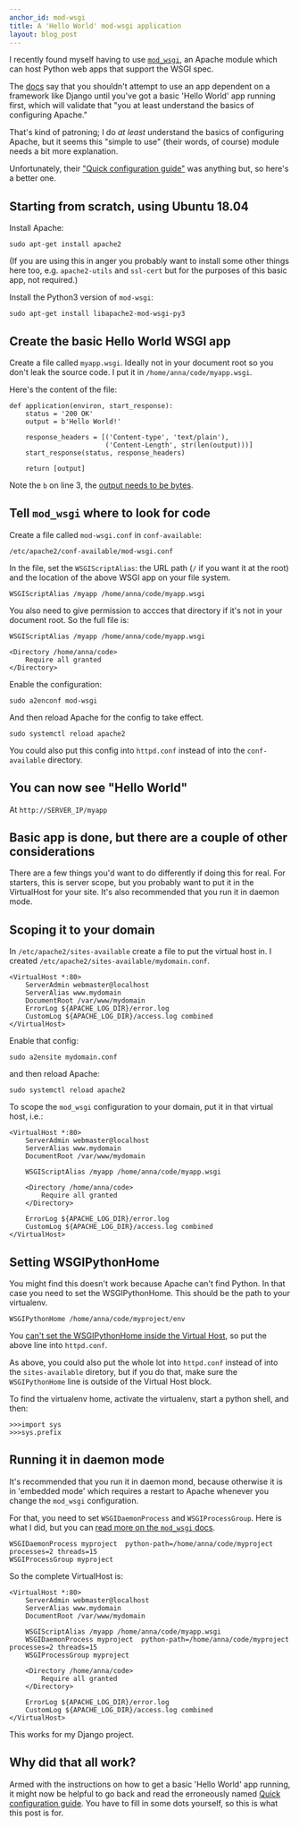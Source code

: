 ```yaml
---
anchor_id: mod-wsgi
title: A 'Hello World' mod-wsgi application
layout: blog_post
---
```


I recently found myself having to use [`mod_wsgi`](https://modwsgi.readthedocs.io/en/develop/index.html), an Apache module which can host Python web apps that support the WSGI spec.

The [docs](https://modwsgi.readthedocs.io/en/develop/getting-started.html) say that you shouldn't attempt to use an app dependent on a framework like Django until you've got a basic 'Hello World' app running first, which will validate that "you at least understand the basics of configuring Apache."

That's kind of patroning; I do *at least* understand the basics of configuring Apache, but it seems this "simple to use" (their words, of course) module needs a bit more explanation.

Unfortunately, their ["Quick configuration guide"](https://modwsgi.readthedocs.io/en/develop/user-guides/quick-configuration-guide.html) was anything but, so here's a better one.

## Starting from scratch, using Ubuntu 18.04

Install Apache:

`sudo apt-get install apache2`

(If you are using this in anger you probably want to install some other things here too, e.g. `apache2-utils` and `ssl-cert` but for the purposes of this basic app, not required.)

Install the Python3 version of `mod-wsgi`:

`sudo apt-get install libapache2-mod-wsgi-py3`

## Create the basic Hello World WSGI app

Create a file called `myapp.wsgi`. Ideally not in your document root so you don't leak the source code. I put it in `/home/anna/code/myapp.wsgi`.

Here's the content of the file:

```
def application(environ, start_response):
    status = '200 OK'
    output = b'Hello World!'

    response_headers = [('Content-type', 'text/plain'),
                        ('Content-Length', str(len(output)))]
    start_response(status, response_headers)

    return [output]
```

Note the `b` on line 3, the [output needs to be bytes](https://stackoverflow.com/questions/34838443/typeerror-sequence-of-byte-string-values-expected-value-of-type-str-found).

## Tell `mod_wsgi` where to look for code

Create a file called `mod-wsgi.conf` in `conf-available`:

`/etc/apache2/conf-available/mod-wsgi.conf`

In the file, set the `WSGIScriptAlias`: the URL path (`/` if you want it at the root) and the location of the above WSGI app on your file system.

`WSGIScriptAlias /myapp /home/anna/code/myapp.wsgi`

You also need to give permission to accces that directory if it's not in your document root. So the full file is:

```
WSGIScriptAlias /myapp /home/anna/code/myapp.wsgi

<Directory /home/anna/code>
    Require all granted
</Directory>
```

Enable the configuration:

`sudo a2enconf mod-wsgi`

And then reload Apache for the config to take effect.

`sudo systemctl reload apache2`

You could also put this config into `httpd.conf` instead of into the `conf-available` directory.

## You can now see "Hello World"

At  `http://SERVER_IP/myapp`

## Basic app is done, but there are a couple of other considerations

There are a few things you'd want to do differently if doing this for real. For starters, this is server scope, but you probably want to put it in the VirtualHost for your site. It's also recommended that you run it in daemon mode.

## Scoping it to your domain

In `/etc/apache2/sites-available` create a file to put the virtual host in. I created `/etc/apache2/sites-available/mydomain.conf`.

```
<VirtualHost *:80>
    ServerAdmin webmaster@localhost
    ServerAlias www.mydomain
    DocumentRoot /var/www/mydomain
    ErrorLog ${APACHE_LOG_DIR}/error.log
    CustomLog ${APACHE_LOG_DIR}/access.log combined
</VirtualHost>
```

Enable that config:

`sudo a2ensite mydomain.conf`

and then reload Apache:

`sudo systemctl reload apache2`

To scope the `mod_wsgi` configuration to your domain, put it in that virtual host, i.e.:

```
<VirtualHost *:80>
    ServerAdmin webmaster@localhost
    ServerAlias www.mydomain
    DocumentRoot /var/www/mydomain

    WSGIScriptAlias /myapp /home/anna/code/myapp.wsgi

    <Directory /home/anna/code>
        Require all granted
    </Directory>

    ErrorLog ${APACHE_LOG_DIR}/error.log
    CustomLog ${APACHE_LOG_DIR}/access.log combined
</VirtualHost>
```

## Setting WSGIPythonHome

You might find this doesn't work because Apache can't find Python. In that case you need to set the WSGIPythonHome. This should be the path to your virtualenv.

`WSGIPythonHome /home/anna/code/myproject/env`

You [can't set the WSGIPythonHome inside the Virtual Host](https://serverfault.com/a/235624), so put the above line into `httpd.conf`.

As above, you could also put the whole lot into `httpd.conf` instead of into the `sites-available` diretory, but if you do that, make sure the `WSGIPythonHome` line is outside of the Virtual Host block.

To find the virtualenv home, activate the virtualenv, start a python shell, and then:

```
>>>import sys
>>>sys.prefix
```

## Running it in daemon mode

It's recommended that you run it in daemon mond, because otherwise it is in 'embedded mode' which requires a restart to Apache whenever you change the `mod_wsgi` configuration.

For that, you need to set `WSGIDaemonProcess` and `WSGIProcessGroup`. Here is what I did, but you can [read more on the `mod_wsgi` docs](https://modwsgi.readthedocs.io/en/develop/user-guides/quick-configuration-guide.html#delegation-to-daemon-process).

```
WSGIDaemonProcess myproject  python-path=/home/anna/code/myproject processes=2 threads=15
WSGIProcessGroup myproject
```

So the complete VirtualHost is:

```
<VirtualHost *:80>
    ServerAdmin webmaster@localhost
    ServerAlias www.mydomain
    DocumentRoot /var/www/mydomain

    WSGIScriptAlias /myapp /home/anna/code/myapp.wsgi
    WSGIDaemonProcess myproject  python-path=/home/anna/code/myproject processes=2 threads=15
    WSGIProcessGroup myproject

    <Directory /home/anna/code>
        Require all granted
    </Directory>

    ErrorLog ${APACHE_LOG_DIR}/error.log
    CustomLog ${APACHE_LOG_DIR}/access.log combined
</VirtualHost>
```

This works for my Django project.

## Why did that all work?

Armed with the instructions on how to get a basic 'Hello World' app running, it might now be helpful to go back and read the erroneously named [Quick configuration guide](https://modwsgi.readthedocs.io/en/develop/user-guides/quick-configuration-guide.html). You have to fill in some dots yourself, so this is what this post is for.
